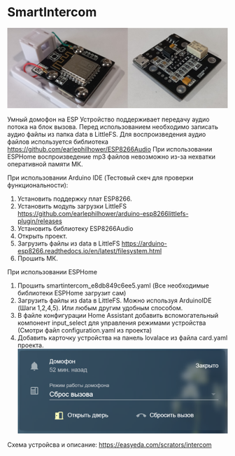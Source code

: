 # SmartIntercom

![main](images/main.jpg)

Умный домофон на ESP
Устройство поддерживает передачу аудио потока на блок вызова. Перед использованием необходимо записать аудио файлы из папка data в LittleFS.
Для воспроизведения аудио файлов используется библиотека https://github.com/earlephilhower/ESP8266Audio
При использовании ESPHome воспроизведение mp3 файлов невозможно из-за нехватки оперативной памяти МК.

При использовании Arduino IDE (Тестовый скеч для проверки функциональности):
1. Установить поддержку плат ESP8266.
2. Установить модуль загрузки LittleFS https://github.com/earlephilhower/arduino-esp8266littlefs-plugin/releases
3. Установить библиотеку ESP8266Audio
4. Открыть проект.
5. Загрузить файлы из data в LittleFS https://arduino-esp8266.readthedocs.io/en/latest/filesystem.html
6. Прошить МК.

При использовании ESPHome
1. Прошить smartintercom_e8db849c6ee5.yaml (Все необходимые библиотеки ESPHome загрузит сам)
2. Загрузить файлы из data в LittleFS. Можно используя ArduinoIDE (Шаги 1,2,4,5). Или любым другим удобным способом.
3. В файле конфигурации Home Assistant добавить вспомогательный компонент input_select для управления режимами устройства (Смотри файл configuration.yaml из проекта)
4. Добавить карточку устройства на панель lovalace из файла card.yaml проекта. ![card](images/card.png)


Схема устройсва и описание:
https://easyeda.com/scrators/intercom
